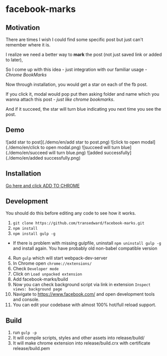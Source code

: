 facebook-marks
===============================
## Motivation
There are times I wish I could find some specific post but just can't remember where it is.

I realize we need a better way to **mark** the post (not just saved link or added to later),

So I come up with this idea - just integration with our familiar usage - *Chrome BookMarks*

Now through installation, you would get a star on each of the fb post.

If you click it, modal would pop put then asking folder and name which you wanna attach this post - *just like chrome bookmarks*.

And if it succeed, the star will turn blue indicating you next time you see the post.

## Demo
![add star to post](./demo/en/add star to post.png)
![click to open modal](./demo/en/click to open modal.png)
![succeed will turn blue](./demo/en/succeed will turn blue.png)
![added successfully](./demo/en/added successfully.png)

## Installation
[Go here and click ADD TO CHROME](https://chrome.google.com/webstore/detail/facebook-marks/hlngdmfhfknkelobbofinlldicpioilm?hl=zh-TW)

## Development
You should do this before editing any code to see how it works.

1. `git clone https://github.com/transedward/facebook-marks.git`
2. `npm install`
3. `npm install gulp -g`
  - If there is problem with missing gulpfile, uninstall `npm uninstall gulp -g` and install again. You have probably old non-babel compatible version

4. Run `gulp` which will start webpack-dev-server
5. In Chrome open `chrome://extensions/`
6. Check `Developer mode`
7. Click on `Load unpacked extension`
8. Add facebook-marks/build
9. Now you can check background script via link in extension `Inspect views: background page`
10. Navigate to https://www.facebook.com/ and open development tools and console.
11. You can edit your codebase with almost 100% hot/full reload support.

## Build
1. run `gulp -p`
2. It will compile scripts, styles and other assets into release/build/
3. It will make chrome extension into release/build.crx with certificate release/build.pem
